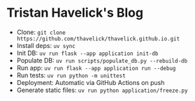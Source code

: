 # Tristan Havelick's Blog

* Clone: `git clone https://github.com/thavelick/thavelick.github.io.git`
* Install deps: `uv sync`
* Init DB: `uv run flask --app application init-db`
* Populate DB: `uv run scripts/populate_db.py --rebuild-db`
* Run app: `uv run flask --app application run --debug`
* Run tests: `uv run python -m unittest`
* Deployment: Automatic via GitHub Actions on push
* Generate static files: `uv run python application/freeze.py`


